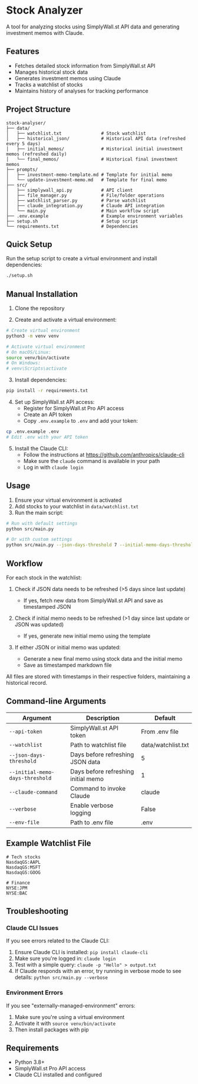 # Stock Analyzer

A tool for analyzing stocks using SimplyWall.st API data and generating investment memos with Claude.

## Features

- Fetches detailed stock information from SimplyWall.st API
- Manages historical stock data 
- Generates investment memos using Claude
- Tracks a watchlist of stocks
- Maintains history of analyses for tracking performance

## Project Structure

```
stock-analyser/
├── data/
│   ├── watchlist.txt               # Stock watchlist
│   ├── historical_json/            # Historical API data (refreshed every 5 days)
│   ├── initial_memos/              # Historical initial investment memos (refreshed daily)
│   └── final_memos/                # Historical final investment memos
├── prompts/
│   ├── investment-memo-template.md # Template for initial memo
│   └── update-investment-memo.md   # Template for final memo
├── src/
│   ├── simplywall_api.py           # API client
│   ├── file_manager.py             # File/folder operations
│   ├── watchlist_parser.py         # Parse watchlist
│   ├── claude_integration.py       # Claude API integration
│   └── main.py                     # Main workflow script
├── .env.example                    # Example environment variables
├── setup.sh                        # Setup script 
└── requirements.txt                # Dependencies
```

## Quick Setup

Run the setup script to create a virtual environment and install dependencies:

```bash
./setup.sh
```

## Manual Installation

1. Clone the repository

2. Create and activate a virtual environment:
```bash
# Create virtual environment
python3 -m venv venv

# Activate virtual environment
# On macOS/Linux:
source venv/bin/activate
# On Windows:
# venv\Scripts\activate
```

3. Install dependencies:
```bash
pip install -r requirements.txt
```

4. Set up SimplyWall.st API access:
   - Register for SimplyWall.st Pro API access
   - Create an API token
   - Copy `.env.example` to `.env` and add your token:

```bash
cp .env.example .env
# Edit .env with your API token
```

5. Install the Claude CLI:
   - Follow the instructions at https://github.com/anthropics/claude-cli
   - Make sure the `claude` command is available in your path
   - Log in with `claude login`

## Usage

1. Ensure your virtual environment is activated
2. Add stocks to your watchlist in `data/watchlist.txt`
3. Run the main script:

```bash
# Run with default settings
python src/main.py

# Or with custom settings
python src/main.py --json-days-threshold 7 --initial-memo-days-threshold 2 --claude-command "claude" --verbose
```

## Workflow

For each stock in the watchlist:

1. Check if JSON data needs to be refreshed (>5 days since last update)
   - If yes, fetch new data from SimplyWall.st API and save as timestamped JSON
   
2. Check if initial memo needs to be refreshed (>1 day since last update or JSON was updated)
   - If yes, generate new initial memo using the template
   
3. If either JSON or initial memo was updated:
   - Generate a new final memo using stock data and the initial memo
   - Save as timestamped markdown file

All files are stored with timestamps in their respective folders, maintaining a historical record.

## Command-line Arguments

| Argument | Description | Default |
|----------|-------------|---------|
| `--api-token` | SimplyWall.st API token | From .env file |
| `--watchlist` | Path to watchlist file | data/watchlist.txt |
| `--json-days-threshold` | Days before refreshing JSON data | 5 |
| `--initial-memo-days-threshold` | Days before refreshing initial memo | 1 |
| `--claude-command` | Command to invoke Claude | claude |
| `--verbose` | Enable verbose logging | False |
| `--env-file` | Path to .env file | .env |

## Example Watchlist File

```
# Tech stocks
NasdaqGS:AAPL
NasdaqGS:MSFT
NasdaqGS:GOOG

# Finance
NYSE:JPM
NYSE:BAC
```

## Troubleshooting

### Claude CLI Issues

If you see errors related to the Claude CLI:

1. Ensure Claude CLI is installed: `pip install claude-cli`
2. Make sure you're logged in: `claude login`
3. Test with a simple query: `claude -p "Hello" > output.txt`
4. If Claude responds with an error, try running in verbose mode to see details: `python src/main.py --verbose`

### Environment Errors

If you see "externally-managed-environment" errors:
1. Make sure you're using a virtual environment
2. Activate it with `source venv/bin/activate`
3. Then install packages with pip

## Requirements

- Python 3.8+
- SimplyWall.st Pro API access
- Claude CLI installed and configured